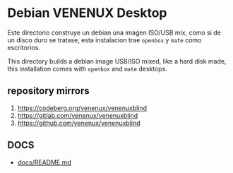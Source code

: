 
#  Debian VENENUX Desktop

Este directorio construye un debian una imagen ISO/USB mix, como si de un disco duro se tratase, 
esta instalacion trae `openbox` y `mate` como escritorios.

This directory builds a debian image USB/ISO mixed, like a hard disk made, 
this installation comes with `openbox` and `mate` desktops.

## repository mirrors

1. https://codeberg.org/venenux/venenuxblind
2. https://gitlab.com/venenux/venenuxblind
3. https://github.com/venenux/venenuxblind

## DOCS

* [docs/README.md](docs/README.md)
